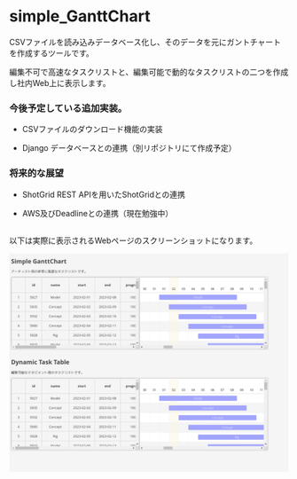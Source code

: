 # simple_GanttChart
CSVファイルを読み込みデータベース化し、そのデータを元にガントチャートを作成するツールです。

編集不可で高速なタスクリストと、編集可能で動的なタスクリストの二つを作成し社内Web上に表示します。


### 今後予定している追加実装。

- CSVファイルのダウンロード機能の実装

- Django データベースとの連携（別リポジトリにて作成予定）


### 将来的な展望

- ShotGrid REST APIを用いたShotGridとの連携

- AWS及びDeadlineとの連携（現在勉強中）


##
以下は実際に表示されるWebページのスクリーンショットになります。


![Test Image 1](/image/simple_gantt_chart_main_v01.png)


